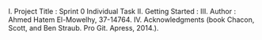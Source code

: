I. Project Title : Sprint 0 Individual Task
II. Getting Started : 
III. Author : Ahmed Hatem El-Mowelhy, 37-14764.
IV. Acknowledgments (book Chacon, Scott, and Ben Straub. Pro Git. Apress,
2014.).

